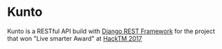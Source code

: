 # Kunto
Kunto is a RESTful API build with [Django REST Framework](http://www.django-rest-framework.org/) for the project that won "Live smarter Award" at [HackTM 2017](http://hacktm.ro/)
